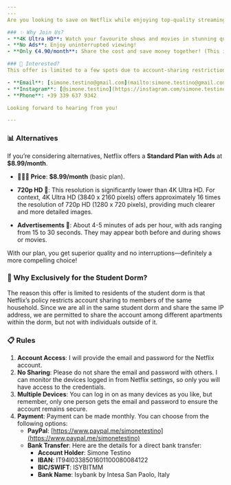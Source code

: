 ```yaml
---
---
Are you looking to save on Netflix while enjoying top-quality streaming? We are sharing a **Netflix Premium account** that offers **4K Ultra HD** resolution and **ad-free** viewing. This offer is exclusively for residents of the student dorm ([[Netflix Sharing#📍 Why Exclusively for the Student Dorm?]]).

### ✨ Why Join Us?
- **4K Ultra HD**: Watch your favourite shows and movies in stunning quality!
- **No Ads**: Enjoy uninterrupted viewing!
- **Only €4.90/month**: Share the cost and save money together! (This is a better deal compared to other options—[[Netflix Sharing#📊 Alternatives]]).

### 📩 Interested?
This offer is limited to a few spots due to account-sharing restrictions. If you are interested, please contact me as soon as possible to secure your spot. If you live outside the dorm but are interested, feel free to reach out, and we can discuss alternative arrangements.

- **Email**: [simone.testino@gmail.com](mailto:simone.testino@gmail.com)
- **Instagram**: [@simone.testino](https://instagram.com/simone.testino)
- **Phone**: +39 339 637 9342

Looking forward to hearing from you!

---
```

### 📊 Alternatives
If you’re considering alternatives, Netflix offers a **Standard Plan with Ads** at **$8.99/month**.

- **💸💸💸 Price**: **$8.99/month** (basic plan).

- **720p HD 👾**: This resolution is significantly lower than 4K Ultra HD. For context, 4K Ultra HD (3840 x 2160 pixels) offers approximately 16 times the resolution of 720p HD (1280 x 720 pixels), providing much clearer and more detailed images.

- **Advertisements 📢**: About 4-5 minutes of ads per hour, with ads ranging from 15 to 30 seconds. They may appear both before and during shows or movies.

With our plan, you get superior quality and no interruptions—definitely a more compelling choice!

### 📍 Why Exclusively for the Student Dorm?
The reason this offer is limited to residents of the student dorm is that Netflix’s policy restricts account sharing to members of the same household. Since we are all in the same student dorm and share the same IP address, we are permitted to share the account among different apartments within the dorm, but not with individuals outside of it.

### 📋 Rules
1. **Account Access**: I will provide the email and password for the Netflix account.
2. **No Sharing**: Please do not share the email and password with others. I can monitor the devices logged in from Netflix settings, so only you will have access to the credentials.
3. **Multiple Devices**: You can log in on as many devices as you like, but remember, only one person gets the email and password to ensure the account remains secure.
4. **Payment**: Payment can be made monthly. You can choose from the following options:
   - **PayPal**: [https://www.paypal.me/simonetestino](https://www.paypal.me/simonetestino)
   - **Bank Transfer**: Here are the details for a direct bank transfer:
     - **Account Holder**: Simone Testino
     - **IBAN**: IT94I0338501601100080084122
     - **BIC/SWIFT**: ISYBITMM
     - **Bank Name**: Isybank by Intesa San Paolo, Italy